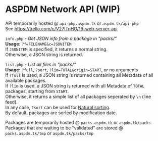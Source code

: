 ASPDM Network API (WIP)
==========================

API temporarily hosted @ `api-php.aspdm.tk` or `aspdm.tk/api-php`  
See https://trello.com/c/V27ITnHO/16-web-server-api  
  
`info.php` - _Get JSON info from a package in "packs/"_  
	**Usage:** `?f=FILENAME&c=JSONITEM`  
	If `JSONITEM` is specified, it returns a normal string.  
	Otherwise, a JSON string is returned.  
	
`list.php` - _List all files in "packs/"_  
	**Usage:** `?full`, `?sort`, `?lim=TOTAL&origin=START`, _or_ no arguments  
	If `?full` is used, a JSON string is returned containing all Metadata of all available packages.  
	If `?lim` is used, a JSON string is returned with all Metadata of `TOTAL` packages, starting from `START`.  
	Otherwise, it returns a simple list of all packages seperated by `\n` (line feed).  
	In any case, `?sort` can be used for [Natural sorting](http://www.php.net/manual/en/function.natsort.php).  
	By default, packages are sorted by modification date.  
  
Packages are temporarily hosted @ `packs.aspdm.tk` or `aspdm.tk/packs`  
Packages that are waiting to be "validated" are stored @ `packs.aspdm.tk/tmp` or `aspdm.tk/packs/tmp`
